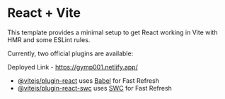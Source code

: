 # React + Vite

This template provides a minimal setup to get React working in Vite with HMR and some ESLint rules.

Currently, two official plugins are available:

Deployed Link - https://gymp001.netlify.app/

- [@vitejs/plugin-react](https://github.com/vitejs/vite-plugin-react/blob/main/packages/plugin-react/README.md) uses [Babel](https://babeljs.io/) for Fast Refresh
- [@vitejs/plugin-react-swc](https://github.com/vitejs/vite-plugin-react-swc) uses [SWC](https://swc.rs/) for Fast Refresh
